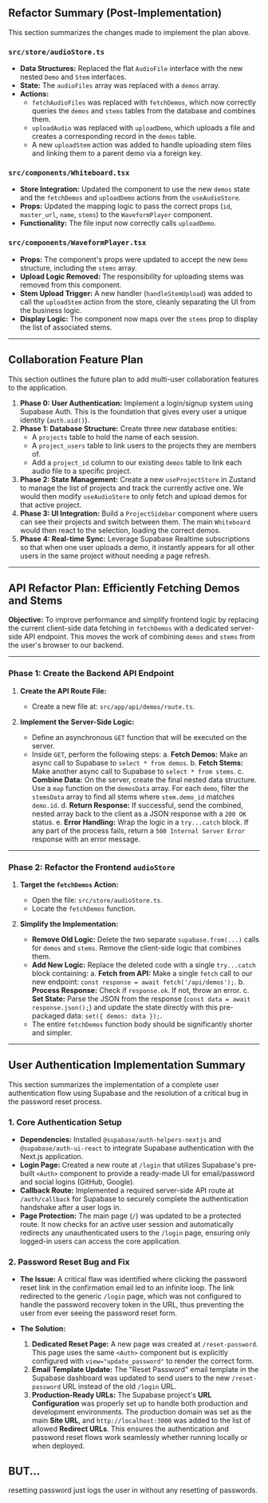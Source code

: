 ## Refactor Summary (Post-Implementation)

This section summarizes the changes made to implement the plan above.

### `src/store/audioStore.ts`

*   **Data Structures:** Replaced the flat `AudioFile` interface with the new nested `Demo` and `Stem` interfaces.
*   **State:** The `audioFiles` array was replaced with a `demos` array.
*   **Actions:**
    *   `fetchAudioFiles` was replaced with `fetchDemos`, which now correctly queries the `demos` and `stems` tables from the database and combines them.
    *   `uploadAudio` was replaced with `uploadDemo`, which uploads a file and creates a corresponding record in the `demos` table.
    *   A new `uploadStem` action was added to handle uploading stem files and linking them to a parent demo via a foreign key.

### `src/components/Whiteboard.tsx`

*   **Store Integration:** Updated the component to use the new `demos` state and the `fetchDemos` and `uploadDemo` actions from the `useAudioStore`.
*   **Props:** Updated the mapping logic to pass the correct props (`id`, `master_url`, `name`, `stems`) to the `WaveformPlayer` component.
*   **Functionality:** The file input now correctly calls `uploadDemo`.

### `src/components/WaveformPlayer.tsx`

*   **Props:** The component's props were updated to accept the new `Demo` structure, including the `stems` array.
*   **Upload Logic Removed:** The responsibility for uploading stems was removed from this component.
*   **Stem Upload Trigger:** A new handler (`handleStemUpload`) was added to call the `uploadStem` action from the store, cleanly separating the UI from the business logic.
*   **Display Logic:** The component now maps over the `stems` prop to display the list of associated stems.

---

## Collaboration Feature Plan

This section outlines the future plan to add multi-user collaboration features to the application.

1.  **Phase 0: User Authentication:** Implement a login/signup system using Supabase Auth. This is the foundation that gives every user a unique identity (`auth.uid()`).
2.  **Phase 1: Database Structure:** Create three new database entities:
    *   A `projects` table to hold the name of each session.
    *   A `project_users` table to link users to the projects they are members of.
    *   Add a `project_id` column to our existing `demos` table to link each audio file to a specific project.
3.  **Phase 2: State Management:** Create a new `useProjectStore` in Zustand to manage the list of projects and track the currently active one. We would then modify `useAudioStore` to only fetch and upload demos for that active project.
4.  **Phase 3: UI Integration:** Build a `ProjectSidebar` component where users can see their projects and switch between them. The main `Whiteboard` would then react to the selection, loading the correct demos.
5.  **Phase 4: Real-time Sync:** Leverage Supabase Realtime subscriptions so that when one user uploads a demo, it instantly appears for all other users in the same project without needing a page refresh.

---

## API Refactor Plan: Efficiently Fetching Demos and Stems

**Objective:** To improve performance and simplify frontend logic by replacing the current client-side data fetching in `fetchDemos` with a dedicated server-side API endpoint. This moves the work of combining `demos` and `stems` from the user's browser to our backend.

---

### **Phase 1: Create the Backend API Endpoint**

1.  **Create the API Route File:**
    *   Create a new file at: `src/app/api/demos/route.ts`.

2.  **Implement the Server-Side Logic:**
    *   Define an asynchronous `GET` function that will be executed on the server.
    *   Inside `GET`, perform the following steps:
        a. **Fetch Demos:** Make an async call to Supabase to `select * from demos`.
        b. **Fetch Stems:** Make another async call to Supabase to `select * from stems`.
        c. **Combine Data:** On the server, create the final nested data structure. Use a `map` function on the `demosData` array. For each `demo`, filter the `stemsData` array to find all stems where `stem.demo_id` matches `demo.id`.
        d. **Return Response:** If successful, send the combined, nested array back to the client as a JSON response with a `200 OK` status.
        e. **Error Handling:** Wrap the logic in a `try...catch` block. If any part of the process fails, return a `500 Internal Server Error` response with an error message.

---

### **Phase 2: Refactor the Frontend `audioStore`**

1.  **Target the `fetchDemos` Action:**
    *   Open the file: `src/store/audioStore.ts`.
    *   Locate the `fetchDemos` function.

2.  **Simplify the Implementation:**
    *   **Remove Old Logic:** Delete the two separate `supabase.from(...)` calls for `demos` and `stems`. Remove the client-side logic that combines them.
    *   **Add New Logic:** Replace the deleted code with a single `try...catch` block containing:
        a. **Fetch from API:** Make a single `fetch` call to our new endpoint: `const response = await fetch('/api/demos');`.
        b. **Process Response:** Check if `response.ok`. If not, throw an error.
        c. **Set State:** Parse the JSON from the response (`const data = await response.json();`) and update the state directly with this pre-packaged data: `set({ demos: data });`.
    *   The entire `fetchDemos` function body should be significantly shorter and simpler.

---

## User Authentication Implementation Summary

This section summarizes the implementation of a complete user authentication flow using Supabase and the resolution of a critical bug in the password reset process.

### 1. Core Authentication Setup

*   **Dependencies:** Installed `@supabase/auth-helpers-nextjs` and `@supabase/auth-ui-react` to integrate Supabase authentication with the Next.js application.
*   **Login Page:** Created a new route at `/login` that utilizes Supabase's pre-built `<Auth>` component to provide a ready-made UI for email/password and social logins (GitHub, Google).
*   **Callback Route:** Implemented a required server-side API route at `/auth/callback` for Supabase to securely complete the authentication handshake after a user logs in.
*   **Page Protection:** The main page (`/`) was updated to be a protected route. It now checks for an active user session and automatically redirects any unauthenticated users to the `/login` page, ensuring only logged-in users can access the core application.

### 2. Password Reset Bug and Fix

*   **The Issue:** A critical flaw was identified where clicking the password reset link in the confirmation email led to an infinite loop. The link redirected to the generic `/login` page, which was not configured to handle the password recovery token in the URL, thus preventing the user from ever seeing the password reset form.

*   **The Solution:**
    1.  **Dedicated Reset Page:** A new page was created at `/reset-password`. This page uses the same `<Auth>` component but is explicitly configured with `view="update_password"` to render the correct form.
    2.  **Email Template Update:** The "Reset Password" email template in the Supabase dashboard was updated to send users to the new `/reset-password` URL instead of the old `/login` URL.
    3.  **Production-Ready URLs:** The Supabase project's **URL Configuration** was properly set up to handle both production and development environments. The production domain was set as the main **Site URL**, and `http://localhost:3000` was added to the list of allowed **Redirect URLs**. This ensures the authentication and password reset flows work seamlessly whether running locally or when deployed.

## BUT...
resetting password just logs the user in without any resetting of passwords. 